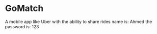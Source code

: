 # GoMatch
A mobile app like Uber with the ability to share rides
name is: Ahmed
the password is: 123
